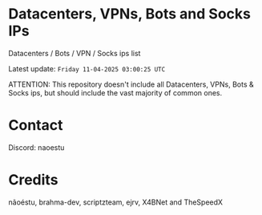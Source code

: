 # Datacenters, VPNs, Bots and Socks IPs
 
Datacenters / Bots / VPN / Socks ips list

Latest update: `Friday 11-04-2025 03:00:25 UTC` 

ATTENTION: This repository doesn't include all Datacenters, VPNs, Bots & Socks ips, 
but should include the vast majority of common ones.

# Contact
Discord: naoestu

# Credits
nãoéstu, brahma-dev, scriptzteam, ejrv, X4BNet and TheSpeedX
